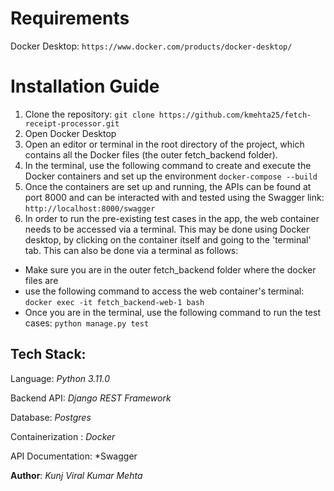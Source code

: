 # Requirements
Docker Desktop:
```https://www.docker.com/products/docker-desktop/```

# Installation Guide

1. Clone the repository:
   ```git clone https://github.com/kmehta25/fetch-receipt-processor.git```
2. Open Docker Desktop
3. Open an editor or terminal in the root directory of the project, which contains all the Docker files (the outer fetch_backend folder).
4. In the terminal, use the following command to create and execute the Docker containers and set up the environment ```docker-compose --build```
5. Once the containers are set up and running, the APIs can be found at port 8000 and can be interacted with and tested using the Swagger link: ```http://localhost:8000/swagger```   
6. In order to run the pre-existing test cases in the app, the web container needs to be accessed via a terminal. This may be done using Docker desktop, by clicking on the container itself and going to the 'terminal' tab. This can also be done via a terminal as follows:
- Make sure you are in the outer fetch_backend folder where the docker files are
- use the following command to access the web container's terminal: ```docker exec -it fetch_backend-web-1 bash```
- Once you are in the terminal, use the following command to run the test cases: ```python manage.py test```


## Tech Stack:

Language: *Python 3.11.0*

Backend API: *Django REST Framework*

Database: *Postgres*

Containerization : *Docker*

API Documentation: *Swagger

**Author**:
*Kunj Viral Kumar Mehta*
